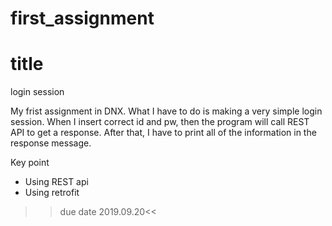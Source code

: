 # first_assignment
# title
login session 

My frist assignment in DNX. 
What I have to do is making a very simple login session. 
When I insert correct id and pw, then the program will call REST API to get a response. 
After that, I have to print all of the information in the response message. 

Key point 
* Using REST api
* Using retrofit 


>>due date 2019.09.20<<
